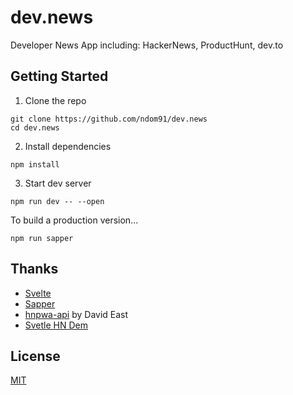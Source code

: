 # dev.news

Developer News App including: HackerNews, ProductHunt, dev.to

## Getting Started

1. Clone the repo
```
git clone https://github.com/ndom91/dev.news
cd dev.news
```

2. Install dependencies
```
npm install
```

3. Start dev server

```
npm run dev -- --open
```

To build a production version...

```
npm run sapper
```

## Thanks

- [Svelte](https://svelte.dev) 
- [Sapper](https://sapper.svelte.dev)
- [hnpwa-api](https://github.com/davideast/hnpwa-api) by David East
- [Svetle HN Dem](https://github.com/sveltejs/hn.svelte.dev)

## License

[MIT](LICENSE)
